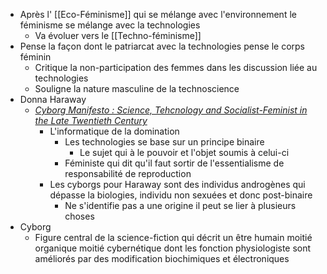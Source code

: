 - Après l' [[Eco-Féminisme]] qui se mélange avec l'environnement le féminisme se mélange avec la technologies
	- Va évoluer vers le [[Techno-féminisme]]
- Pense la façon dont le patriarcat avec la technologies pense le corps féminin
	- Critique la non-participation des femmes dans les discussion liée au technologies
	- Souligne la nature masculine de la technoscience
- Donna Haraway
	- [*Cyborg Manifesto : Science, Tehcnology and Socialist-Feminist in the Late Twentieth Century*](https://www.sfu.ca/~decaste/OISE/page2/files/HarawayCyborg.pdf)
		- L'informatique de la domination
			- Les technologies se base sur un principe binaire
				- Le sujet qui à le pouvoir et l'objet soumis à celui-ci
			- Féministe qui dit qu'il faut sortir de l'essentialisme de responsabilité de reproduction
		- Les cyborgs pour Haraway sont des individus androgènes qui dépasse la biologies, individu non sexuées et donc post-binaire
			- Ne s'identifie pas a une origine il peut se lier à plusieurs choses
- Cyborg
	- Figure central de la science-fiction qui décrit un être humain moitié organique moitié cybernétique dont les fonction physiologiste sont améliorés par des modification biochimiques et électroniques